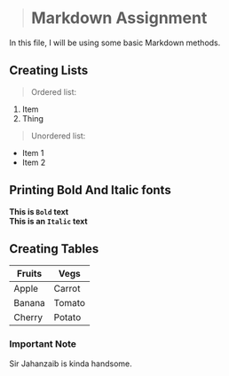 ># Markdown Assignment
In this file, I will be using some basic Markdown methods.
## Creating Lists
>Ordered list:
1. Item 
2. Thing

>Unordered list:
* Item 1
* Item 2

## Printing Bold And Italic fonts
**This is `Bold` text**     
**This is an `Italic` text**
## Creating Tables
| Fruits |  Vegs  |
|  ----  |  ----  |
|  Apple | Carrot |
| Banana | Tomato |
| Cherry | Potato |

### Important Note
Sir Jahanzaib is kinda handsome.